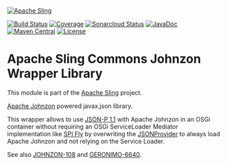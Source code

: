 [![Apache Sling](https://sling.apache.org/res/logos/sling.png)](https://sling.apache.org)

&#32;[![Build Status](https://ci-builds.apache.org/job/Sling/job/modules/job/sling-org-apache-sling-commons-johnzon/job/master/badge/icon)](https://ci-builds.apache.org/job/Sling/job/modules/job/sling-org-apache-sling-commons-johnzon/job/master/)&#32;[![Coverage](https://sonarcloud.io/api/project_badges/measure?project=apache_sling-org-apache-sling-commons-johnzon&metric=coverage)](https://sonarcloud.io/dashboard?id=apache_sling-org-apache-sling-commons-johnzon)&#32;[![Sonarcloud Status](https://sonarcloud.io/api/project_badges/measure?project=apache_sling-org-apache-sling-commons-johnzon&metric=alert_status)](https://sonarcloud.io/dashboard?id=apache_sling-org-apache-sling-commons-johnzon)&#32;[![JavaDoc](https://www.javadoc.io/badge/org.apache.sling/org.apache.sling.commons.johnzon.svg)](https://www.javadoc.io/doc/org.apache.sling/org-apache-sling-commons-johnzon)&#32;[![Maven Central](https://maven-badges.herokuapp.com/maven-central/org.apache.sling/org.apache.sling.commons.johnzon/badge.svg)](https://search.maven.org/#search%7Cga%7C1%7Cg%3A%22org.apache.sling%22%20a%3A%22org.apache.sling.commons.johnzon%22) [![License](https://img.shields.io/badge/License-Apache%202.0-blue.svg)](https://www.apache.org/licenses/LICENSE-2.0)

# Apache Sling Commons Johnzon Wrapper Library

This module is part of the [Apache Sling](https://sling.apache.org) project.

[Apache Johnzon](https://johnzon.apache.org/) powered javax.json library.

This wrapper allows to use [JSON-P 1.1](https://jcp.org/aboutJava/communityprocess/pr/jsr374/index.html) with Apache Johnzon in an OSGi container without requiring an OSGi ServiceLoader Mediator implementation like [SPI Fly](https://aries.apache.org/modules/spi-fly.html) by overwriting the [JSONProvider](https://github.com/apache/sling-org-apache-sling-commons-johnzon/blob/master/src/main/java/javax/json/spi/JsonProvider.java) to always load Apache Johnzon and not relying on the Service Loader.

See also [JOHNZON-108](https://issues.apache.org/jira/browse/JOHNZON-108) and [GERONIMO-6640](https://issues.apache.org/jira/browse/GERONIMO-6560).
